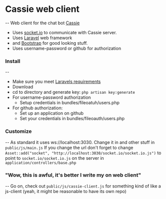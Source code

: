 # Cassie web client
--
Web client for the chat bot [Cassie](https://github.com/olyckne/cassie)

- Uses [socket.io](http://socket.io) to communicate with Cassie server.
- Uses [Laravel](http://laravel.com/) web framework
- and [Bootstrap](http://getbootstrap.com) for good looking stuff.
- Uses username-password or github for authorization

### Install
--
- Make sure you meet [Laravels requirements](http://laravel.com/docs/install#requirements) 
- Download
- cd to directory and generate key: `php artisan key:generate`
- For username-password authorization
  - Setup credentials in bundles/fileoatuh/users.php  
- For github authorization:
  - Set up an application on github
  - Set your credentials in bundles/fileoauth/users.php

### Customize
--
As standard it uses ws://localhost:3030.
Change it in and other stuff in `public/js/main.js`
If you change the url don't forget to change `Asset::add("socket", "http://localhost:3030/socket.io/socket.io.js")` to point to `socket.io/socket.io.js` on the server in `application/controllers/base.php`

### "Wow, this is awful, it's better I write my on web client"
--
Go on, check out `public/js/cassie-client.js` for something kind of like a js-client (yeah, it might be reasonable to have its own repo)
